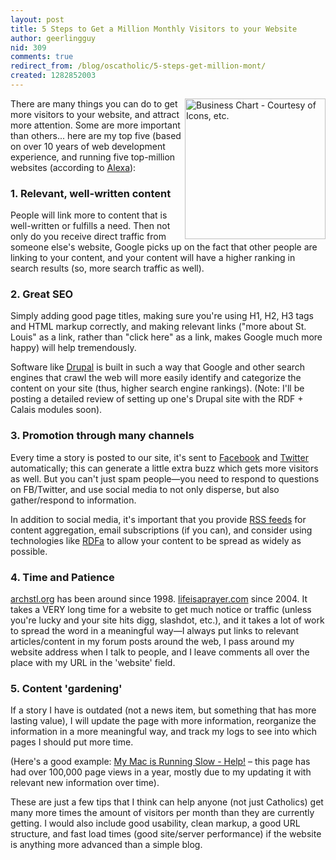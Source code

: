 ```yaml
---
layout: post
title: 5 Steps to Get a Million Monthly Visitors to your Website
author: geerlingguy
nid: 309
comments: true
redirect_from: /blog/oscatholic/5-steps-get-million-mont/
created: 1282852003
---
```

<p><img alt="Business Chart - Courtesy of Icons, etc." src="http://www.opensourcecatholic.com/sites/opensourcecatholic.com/files/user-uploads/oscatholic/business-chart.png" style="float: right; width: 225px; height: 225px; " title="" />There are many things you can do to get more visitors to your website, and attract more attention. Some are more important than others... here are my top five (based on over 10 years of web development experience, and running five top-million websites (according to <a href="http://www.alexa.com/">Alexa</a>):</p>
<h3>1. Relevant, well-written content</h3>
<p class="rteindent1">People will link more to content that is well-written or fulfills a need. Then not only do you receive direct traffic from someone else&#39;s website, Google picks up on the fact that other people are linking to your content, and your content will have a higher ranking in search results (so, more search traffic as well).</p>
<!--break-->
<h3>2. Great SEO</h3>
<p class="rteindent1">Simply adding good page titles, making sure you&#39;re using H1, H2, H3 tags and HTML markup correctly, and making relevant links (&quot;more about St. Louis&quot; as a link, rather than &quot;click here&quot; as a link, makes Google much more happy) will help tremendously.</p>
<p class="rteindent1">Software like <a href="http://drupal.org/">Drupal</a> is built in such a way that Google and other search engines that crawl the web will more easily identify and categorize the content on your site (thus, higher search engine rankings). (Note: I&#39;ll be posting a detailed review of setting up one&#39;s Drupal site with the RDF + Calais modules soon).</p>
<h3>3. Promotion through many channels</h3>
<p class="rteindent1">Every time a story is posted to our site, it&#39;s sent to <a href="http://www.facebook.com/">Facebook</a> and <a href="http://twitter.com/">Twitter</a> automatically; this can generate a little extra buzz which gets more visitors as well. But you can&#39;t just spam people&mdash;you need to respond to questions on FB/Twitter, and use social media to not only disperse, but also gather/respond to information.</p>
<p class="rteindent1">In addition to social media, it&#39;s important that you provide <a href="http://www.problogger.net/what-is-rss/">RSS feeds</a> for content aggregation, email subscriptions (if you can), and consider using technologies like <a href="http://www.w3.org/TR/xhtml-rdfa-primer/">RDFa</a> to allow your content to be spread as widely as possible.</p>
<h3>4. Time and Patience</h3>
<p class="rteindent1"><a href="http://archstl.org/">archstl.org</a> has been around since 1998. <a href="http://www.lifeisaprayer.com/">lifeisaprayer.com</a> since 2004. It takes a VERY long time for a website to get much notice or traffic (unless you&#39;re lucky and your site hits digg, slashdot, etc.), and it takes a lot of work to spread the word in a meaningful way&mdash;I always put links to relevant articles/content in my forum posts around the web, I pass around my website address when I talk to people, and I leave comments all over the place with my URL in the &#39;website&#39; field.</p>
<h3>5. Content &#39;gardening&#39;</h3>
<p class="rteindent1">If a story I have is outdated (not a news item, but something that has more lasting value), I will update the page with more information, reorganize the information in a more meaningful way, and track my logs to see into which pages I should put more time.</p>
<p class="rteindent1">(Here&#39;s a good example: <a href="http://www.lifeisaprayer.com/articles/computing/mac-running-slow">My Mac is Running Slow - Help!</a> &ndash; this page has had over 100,000 page views in a year, mostly due to my updating it with relevant new information over time).</p>
<p>These are just a few tips that I think can help anyone (not just Catholics) get many more times the amount of visitors per month than they are currently getting. I would also include good usability, clean markup, a good URL structure, and fast load times (good site/server performance) if the website is anything more advanced than a simple blog.</p>
